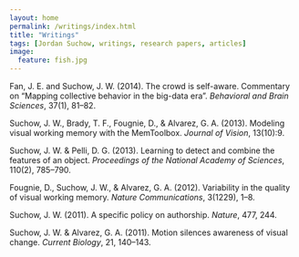 ```yaml
---
layout: home
permalink: /writings/index.html
title: "Writings"
tags: [Jordan Suchow, writings, research papers, articles]
image:
  feature: fish.jpg
---
```


Fan, J. E. and Suchow, J. W. (2014). The crowd is self-aware. Commentary on “Mapping collective behavior in the big-data era”. *Behavioral and Brain Sciences*, 37(1), 81–82.

Suchow, J. W., Brady, T. F., Fougnie, D., & Alvarez, G. A. (2013). Modeling visual working memory with the MemToolbox. *Journal of Vision*, 13(10):9.

Suchow, J. W. & Pelli, D. G. (2013). Learning to detect and combine the features of an object. *Proceedings of the National Academy of Sciences*, 110(2), 785–790.

Fougnie, D., Suchow, J. W., & Alvarez, G. A. (2012). Variability in the quality of visual working memory. *Nature Communications*, 3(1229), 1–8.

Suchow, J. W. (2011). A specific policy on authorship. *Nature*, 477, 244.

Suchow, J. W. & Alvarez, G. A. (2011). Motion silences awareness of visual change. *Current Biology*, 21, 140–143.
